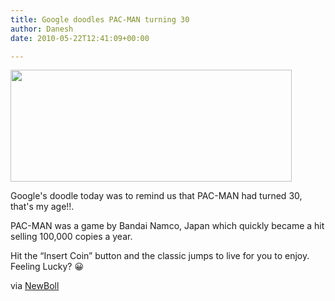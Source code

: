 ```yaml
---
title: Google doodles PAC-MAN turning 30
author: Danesh
date: 2010-05-22T12:41:09+00:00

---
```

<img loading="lazy" class="alignnone size-medium wp-image-2139" title="www.google.com-PAC-MAM-30" src="/wp-content/uploads/2010/05/www.google.com-PAC-MAM-30-450x179.png" alt="" width="450" height="179" srcset="/wp-content/uploads/2010/05/www.google.com-PAC-MAM-30-450x179.png 450w, /wp-content/uploads/2010/05/www.google.com-PAC-MAM-30.png 611w" sizes="(max-width: 450px) 100vw, 450px" />

Google's doodle today was to remind us that PAC-MAN had turned 30, that's my age!!.

PAC-MAN was a game by Bandai Namco, Japan which quickly became a hit selling 100,000 copies a year.

Hit the &#8220;Insert Coin&#8221; button and the classic jumps to live for you to enjoy. Feeling Lucky? 😀

via [NewBoll][1]

 [1]: http://www.newsboll.com/google-doodles-pac-man%E2%80%8E-pac-man-30th-anniversary-paly-on-google-free-1604.htm